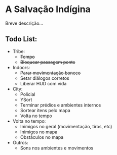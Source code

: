 # A Salvação Indígina 

Breve descrição...

## Todo List:
- Tribe:
    - ~~Tempo~~
    - ~~Bloquear passagem ponte~~
- Indoors:
    - ~~Parar movimentação boneco~~
    - Setar diálogos corretos
    - Liberar HUD com vida
- City:
    - Policial
    - YSort
    - Terminar prédios e ambientes internos
    - Sortear itens pelo mapa
    - Volta no tempo
- Volta no tempo:
    - Inimigos no geral (movimentação, tiros, etc)
    - Inimigos no mapa
    - Obstáculos no mapa
- Outros:
    - Sons nos ambientes e movimentos

